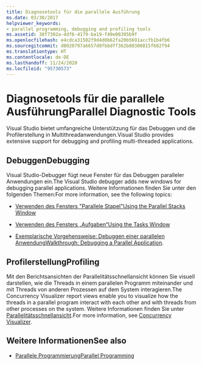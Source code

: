 ```yaml
---
title: Diagnosetools für die parallele Ausführung
ms.date: 03/30/2017
helpviewer_keywords:
- parallel programming, debugging and profiling tools
ms.assetid: 38f7302a-ddf6-4179-ba19-f49e00395b9f
ms.openlocfilehash: e4cdca31502f9d4d0b62fa20b5691accfb1b4fb6
ms.sourcegitcommit: d8020797a6657d0fbbdff362b80300815f682f94
ms.translationtype: HT
ms.contentlocale: de-DE
ms.lasthandoff: 11/24/2020
ms.locfileid: "95730573"
---
```

# <a name="parallel-diagnostic-tools"></a><span data-ttu-id="ce72f-102">Diagnosetools für die parallele Ausführung</span><span class="sxs-lookup"><span data-stu-id="ce72f-102">Parallel Diagnostic Tools</span></span>

<span data-ttu-id="ce72f-103">Visual Studio bietet umfangreiche Unterstützung für das Debuggen und die Profilerstellung in Multithreadanwendungen.</span><span class="sxs-lookup"><span data-stu-id="ce72f-103">Visual Studio provides extensive support for debugging and profiling multi-threaded applications.</span></span>  
  
## <a name="debugging"></a><span data-ttu-id="ce72f-104">Debuggen</span><span class="sxs-lookup"><span data-stu-id="ce72f-104">Debugging</span></span>  

 <span data-ttu-id="ce72f-105">Visual Studio-Debugger fügt neue Fenster für das Debuggen paralleler Anwendungen ein.</span><span class="sxs-lookup"><span data-stu-id="ce72f-105">The Visual Studio debugger adds new windows for debugging parallel applications.</span></span> <span data-ttu-id="ce72f-106">Weitere Informationen finden Sie unter den folgenden Themen:</span><span class="sxs-lookup"><span data-stu-id="ce72f-106">For more information, see the following topics:</span></span>  
  
- [<span data-ttu-id="ce72f-107">Verwenden des Fensters "Parallele Stapel"</span><span class="sxs-lookup"><span data-stu-id="ce72f-107">Using the Parallel Stacks Window</span></span>](/visualstudio/debugger/using-the-parallel-stacks-window)  
  
- [<span data-ttu-id="ce72f-108">Verwenden des Fensters „Aufgaben“</span><span class="sxs-lookup"><span data-stu-id="ce72f-108">Using the Tasks Window</span></span>](/visualstudio/debugger/using-the-tasks-window)  
  
- <span data-ttu-id="ce72f-109">[Exemplarische Vorgehensweise: Debuggen einer parallelen Anwendung](/visualstudio/debugger/walkthrough-debugging-a-parallel-application)</span><span class="sxs-lookup"><span data-stu-id="ce72f-109">[Walkthrough: Debugging a Parallel Application](/visualstudio/debugger/walkthrough-debugging-a-parallel-application).</span></span>  
  
## <a name="profiling"></a><span data-ttu-id="ce72f-110">Profilerstellung</span><span class="sxs-lookup"><span data-stu-id="ce72f-110">Profiling</span></span>  

 <span data-ttu-id="ce72f-111">Mit den Berichtsansichten der Parallelitätsschnellansicht können Sie visuell darstellen, wie die Threads in einem parallelen Programm miteinander und mit Threads von anderen Prozessen auf dem System interagieren.</span><span class="sxs-lookup"><span data-stu-id="ce72f-111">The Concurrency Visualizer report views enable you to visualize how the threads in a parallel program interact with each other and with threads from other processes on the system.</span></span> <span data-ttu-id="ce72f-112">Weitere Informationen finden Sie unter [Parallelitätsschnellansicht](/visualstudio/profiling/concurrency-visualizer).</span><span class="sxs-lookup"><span data-stu-id="ce72f-112">For more information, see [Concurrency Visualizer](/visualstudio/profiling/concurrency-visualizer).</span></span>  
  
## <a name="see-also"></a><span data-ttu-id="ce72f-113">Weitere Informationen</span><span class="sxs-lookup"><span data-stu-id="ce72f-113">See also</span></span>

- [<span data-ttu-id="ce72f-114">Parallele Programmierung</span><span class="sxs-lookup"><span data-stu-id="ce72f-114">Parallel Programming</span></span>](index.md)
